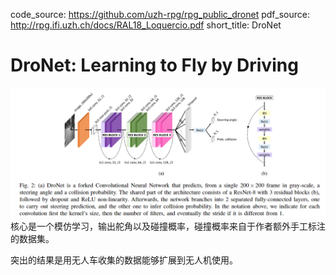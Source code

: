 code_source: https://github.com/uzh-rpg/rpg_public_dronet
pdf_source: http://rpg.ifi.uzh.ch/docs/RAL18_Loquercio.pdf
short_title: DroNet
# DroNet: Learning to Fly by Driving

![结构](./res/DroNet结构.png)
核心是一个模仿学习，输出舵角以及碰撞概率，碰撞概率来自于作者额外手工标注的数据集。

突出的结果是用无人车收集的数据能够扩展到无人机使用。